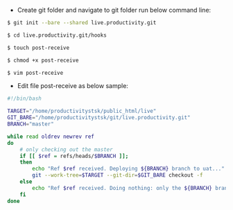 * Create git folder and navigate to git folder run below command line:

```bash 
$ git init --bare --shared live.productivity.git 
```

```bash 
$ cd live.productivity.git/hooks 
```

```bash
$ touch post-receive
```

```bash
$ chmod +x post-receive
```

```bash
$ vim post-receive
```
* Edit file post-receive as below sample:
```bash
#!/bin/bash

TARGET="/home/productivitystsk/public_html/live"
GIT_BARE="/home/productivitystsk/git/live.productivity.git"
BRANCH="master"

while read oldrev newrev ref
do
	# only checking out the master
	if [[ $ref = refs/heads/$BRANCH ]];
	then
		echo "Ref $ref received. Deploying ${BRANCH} branch to uat..."
		git --work-tree=$TARGET --git-dir=$GIT_BARE checkout -f
	else
		echo "Ref $ref received. Doing nothing: only the ${BRANCH} branch may be deployed on this server."
	fi
done

```
